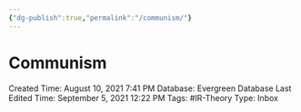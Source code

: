 ```yaml
---
{"dg-publish":true,"permalink":"/communism/"}
---
```


# Communism

Created Time: August 10, 2021 7:41 PM
Database: Evergreen Database
Last Edited Time: September 5, 2021 12:22 PM
Tags: #IR-Theory
Type: Inbox